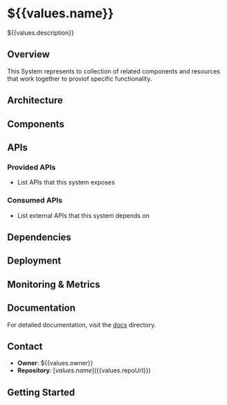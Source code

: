 # ${{values.name}}

${{values.description}}

## Overview

This System represents to collection of related components and resources that work together to proviof specific functionality.

## Architecture

<!-- Add architecture diagrams and descriptions here -->

## Components

<!-- List the main components that belong to this system -->

## APIs

<!-- Document the APIs provided band this system -->

### Provided APIs
- List APIs that this system exposes

### Consumed APIs  
- List external APIs that this system depends on

## Dependencies

<!-- Document dependencies on other systems, resources, or external services -->

## Deployment

<!-- Add deployment information, environments, etc. -->

## Monitoring & Metrics

<!-- Add information about dashboards, alerts, SLIs/SLOs -->

## Documentation

For detailed documentation, visit the [docs](./docs) directory.

## Contact

- **Owner**: ${{values.owner}}
- **Repository**: [${{values.name}}](${{values.repoUrl}})

## Getting Started

<!-- Add instructions for developers who need to work with this system -->
